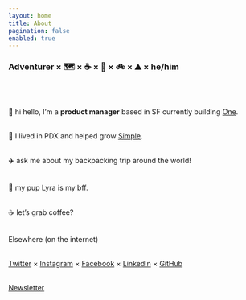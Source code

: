 ```yaml
---
layout: home
title: About
pagination: false
enabled: true
---
```

<h3>Adventurer × 🗺 × ☕️ × 🐶 × 🚲 × ⛰ × he/him</h3><br/><br/>

👋 hi hello, I’m a **product manager** based in SF currently building [One](https://onefinance.com/).<br/><br/>

🌲 I lived in PDX and helped grow [Simple](https://simple.com/).<br/><br/>

✈️ ask me about my backpacking trip around the world!<br/><br/>

🐶 my pup Lyra is my bff.<br/><br/>

☕️ let’s grab coffee?<br/><br/>

Elsewhere (on the internet)<br/><br/>

[Twitter](https://twitter.com/benjaminchait) × [Instagram](https://instagram.com/benjaminchait) × [Facebook](https://facebook.com/benjaminchait) × [LinkedIn](https://linkedin.com/in/benjaminchait) × [GitHub](https://github.com/benjaminchait)<br/><br/>

[Newsletter](http://eepurl.com/dLC0nw)